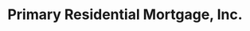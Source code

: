 ---
title: "Primary Residential Mortgage, Inc."
url: /harrisonburg/primary-residential-mortgage-inc/
shop: pawnbroker
---